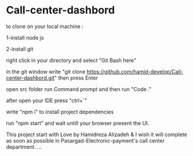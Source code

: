 # Call-center-dashbord

to clone on your local machine :

1-install node js

2-install git 

right click in your directory and select "Git Bash here"

in the git window write "git clone https://github.com/hamid-develop/Call-center-dashbord.git" then press Enter

open src folder run Command prompt and then run "Code ."

after open your IDE press "ctrl+`"

write "npm i" to install project dependencies

run "npm start" and wait untill your browser present the UI.

This project start with Love by Hamidreza Alizadeh & I wish it will complete as soon as possible in Pasargad-Electronic-payment's call center department.
...
